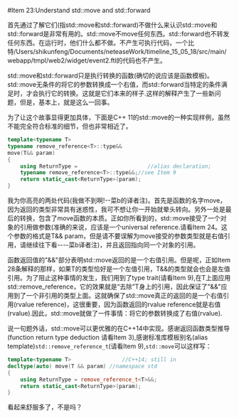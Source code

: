 #Item 23:Understand std::move and std::forward

首先通过了解它们(指std::move和std::forward)不做什么来认识std::move和std::forward是非常有用的。std::move不move任何东西。std::forward也不转发任何东西。在运行时，他们什么都不做。不产生可执行代码，一个比特/Users/shikunfeng/Documents/neteaseWork/timeline_15_05_18/src/main/webapp/tmpl/web2/widget/event2.ftl的代码也不产生。

std::move和std::forward只是执行转换的函数(确切的说应该是函数模板)。std::move无条件的将它的参数转换成一个右值，而std::forward当特定的条件满足时，才会执行它的转换。这就是它们本来的样子.这样的解释产生了一些新问题，但是，基本上，就是这么一回事。

为了让这个故事显得更加具体，下面是C++ 11的std::move的一种实现样例，虽然不能完全符合标准的细节，但也非常相近了。

```cpp
template<typename T>
typename remove_reference<T>::type&&
move(T&& param)
{
	using ReturnType = 						//alias declaration;
	typename remove_reference<T>::type&&;//see Item 9
	return static_cast<ReturnType>(param);
}
```
我为你高亮的两处代码(我做不到啊!--菜b的译者注)。首先是函数的名字move，因为返回的类型非常具有迷惑性，我可不想让你一开始就晕头转向。另外一处是最后的转换，包含了move函数的本质。正如你所看到的，std::move接受了一个对象的引用做参数(准确的来说，应该是一个universal reference.请看Item 24。这个参数的格式是T&& param，但是请不要误解为move接受的参数类型就是右值引用，请继续往下看----菜b译者注)，并且返回指向同一个对象的引用。

函数返回值的"&&"部分表明std::move返回的是一个右值引用。但是呢，正如Item 28条解释的那样，如果T的类型恰好是一个左值引用，T&&的类型就会也会是左值引用。为了阻止这种事情的发生，我们用到了type trait(请看Item 9),在T上面应用std::remove_reference，它的效果就是“去除”T身上的引用，因此保证了"&&"应用到了一个非引用的类型上面。这就确保了std::move真正的返回的是一个右值引用(rvalue reference)，这很重要，因为函数返回的rvalue reference就是右值(rvalue).因此，std::move就做了一件事情：将它的参数转换成了右值(rvalue).

说一句题外话，std::move可以更优雅的在C++14中实现。感谢返回函数类型推导(function return type deduction 请看Item 3),感谢标准库模板别名(alias template)`std::remove_reference_t`(请看Item 9),`std::move`可以这样写：

```cpp
template<typename T>				//C++14; still in
decltype(auto) move(T && param)	//namespace std
{
	using ReturnType = remove_reference_t<T>&&;
	return static_cast<ReturnType>(param);
}
```
看起来舒服多了，不是吗？
